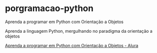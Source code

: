 # porgramacao-python
Aprenda a programar em Python com Orientação a Objetos

Aprenda a linguagem Python, mergulhando no paradigma da orientação a objetos

[Aprenda a programar em Python com Orientação a Objetos - Alura](https://cursos.alura.com.br/formacao-linguagem-python)
